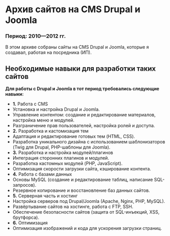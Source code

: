 # Архив сайтов на CMS Drupal и Joomla
### Период: **2010—2012 гг.**  
В этом архиве собраны сайты на CMS Drupal и Joomla, которые я создавал, работая на посредника (ИП).

## Необходимые навыки для разработки таких сайтов
**Для работы с Drupal и Joomla в тот период требовались следующие навыки:**

- **1.** Работа с CMS
- Установка и настройка Drupal и Joomla.
- Управление контентом: создание и редактирование материалов, настройка меню и модулей.
- Разграничение прав пользователей, настройка ролей и доступа.
- **2.** Разработка и кастомизация тем
- Адаптация и редактирование готовых тем (HTML, CSS).
- Разработка уникального дизайна с использованием шаблонизаторов (Twig для Drupal, PHP-шаблоны для Joomla).
- **3.** Разработка и настройка модулей/плагинов
- Интеграция сторонних плагинов и модулей.
- Разработка кастомных модулей (PHP, JavaScript).
- Оптимизация скорости загрузки сайта, кэширование контента.
- **4.** Работа с базами данных
- Основы MySQL (создание и редактирование таблиц, написание SQL-запросов).
- Резервное копирование и восстановление баз данных сайтов.
- **5.** Серверная часть и хостинг
- Настройка серверов под Drupal/Joomla (Apache, Nginx, PHP, MySQL).
- Развёртывание сайтов на хостинге, работа с FTP, SSH.
- Обеспечение безопасности сайтов (защита от SQL-инъекций, XSS, брутфорса).
- **6.** Оптимизация
- Оптимизация изображений и кода для ускорения загрузки страниц.
